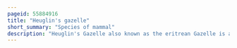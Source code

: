 ```yaml
---
pageid: 55884916
title: "Heuglin's gazelle"
short_summary: "Species of mammal"
description: "Heuglin's Gazelle also known as the eritrean Gazelle is a Species of Gazelle found east of the nile River in eritrea Ethiopia and Sudan. It was considered in the Past a Subspecies of the red-fronted Gazelle or Conspecific with Thomson's Gazelle and Mongalla Gazelle. This small Gazelle stands almost 67 Cm at the Shoulder and weighs between 15 and 35kg. The Coat is dark reddish Brown with a dark reddish Stripe on the Flanks except for the Underparts and the Rump which are white. Horns in both Sexes Measure 15 to 35 Cm in Length."
---
```

